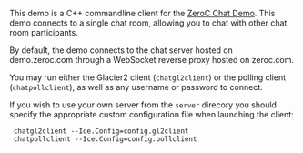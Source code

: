This demo is a C++ commandline client for the [ZeroC Chat Demo](https://doc.zeroc.com/display/Doc/Chat+Demo). This demo connects to a single chat room, allowing you to chat with other chat room participants.

By default, the demo connects to the chat server hosted on demo.zeroc.com through a WebSocket reverse proxy hosted on zeroc.com.

You may run either the Glacier2 client (`chatgl2client`) or the polling client (`chatpollclient`), as well as any username or password to connect.

If you wish to use your own server from the `server` direcory you should specify the appropriate custom configuration file when launching the client:


     chatgl2client --Ice.Config=config.gl2client
     chatpollclient --Ice.Config=config.pollclient

